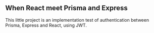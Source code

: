 ## When React meet Prisma and Express

This little project is an implementation test of authentication between Prisma, Express and React, using JWT.
